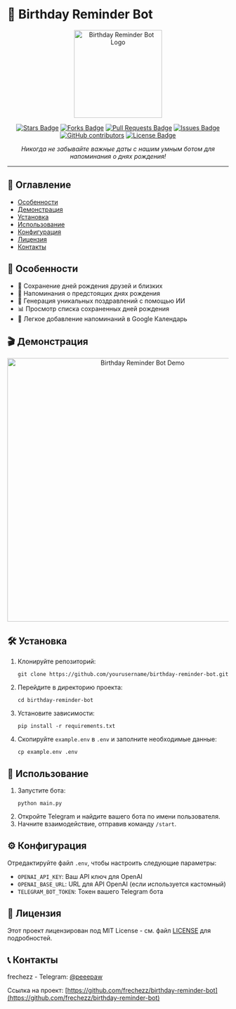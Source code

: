 # 🎂 Birthday Reminder Bot

<p align="center">
  <img src="https://i.postimg.cc/Nf2vrrkQ/realistic-3d-white-gift-box-with-golden-glossy-ribbon-bow-isolated-on-transparent-background-3d-rend.webp" alt="Birthday Reminder Bot Logo" width="200"/>
</p>

<p align="center">
  <a href="https://github.com/frechezz/birthday-reminder-bot/stargazers"><img src="https://img.shields.io/github/stars/frechezz/birthday-reminder-bot" alt="Stars Badge"/></a>
  <a href="https://github.com/frechezz/birthday-reminder-bot/network/members"><img src="https://img.shields.io/github/forks/frechezz/birthday-reminder-bot" alt="Forks Badge"/></a>
  <a href="https://github.com/frechezz/birthday-reminder-bot/pulls"><img src="https://img.shields.io/github/issues-pr/frechezz/birthday-reminder-bot" alt="Pull Requests Badge"/></a>
  <a href="https://github.com/frechezz/birthday-reminder-bot/issues"><img src="https://img.shields.io/github/issues/frechezz/birthday-reminder-bot" alt="Issues Badge"/></a>
  <a href="https://github.com/frechezz/birthday-reminder-bot/graphs/contributors"><img alt="GitHub contributors" src="https://img.shields.io/github/contributors/frechezz/birthday-reminder-bot?color=2b9348"></a>
  <a href="https://github.com/frechezz/birthday-reminder-bot/blob/master/LICENSE"><img src="https://img.shields.io/github/license/frechezz/birthday-reminder-bot?color=2b9348" alt="License Badge"/></a>
</p>

<p align="center">
  <i>Никогда не забывайте важные даты с нашим умным ботом для напоминания о днях рождения!</i>
</p>

<hr>

## 📌 Оглавление

- [Особенности](#-особенности)
- [Демонстрация](#-демонстрация)
- [Установка](#-установка)
- [Использование](#-использование)
- [Конфигурация](#-конфигурация)
- [Лицензия](LICENSE)
- [Контакты](#-контакты)

## 🚀 Особенности

- 📅 Сохранение дней рождения друзей и близких
- 🔔 Напоминания о предстоящих днях рождения
- 🎉 Генерация уникальных поздравлений с помощью ИИ
- 📊 Просмотр списка сохраненных дней рождения
- 🔗 Легкое добавление напоминаний в Google Календарь

## 🎬 Демонстрация

<p align="center">
  <img src="https://i.postimg.cc/Z5z2BsqL/1-BAC167-D-8783-4021-A1-D6-6-BE1928-C7382.png" alt="Birthday Reminder Bot Demo" width="600"/>
</p>

## 🛠 Установка

1. Клонируйте репозиторий:
   ```
   git clone https://github.com/yourusername/birthday-reminder-bot.git
   ```
2. Перейдите в директорию проекта:
   ```
   cd birthday-reminder-bot
   ```
3. Установите зависимости:
   ```
   pip install -r requirements.txt
   ```
4. Скопируйте `example.env` в `.env` и заполните необходимые данные:
   ```
   cp example.env .env
   ```

## 🎈 Использование

1. Запустите бота:
   ```
   python main.py
   ```
2. Откройте Telegram и найдите вашего бота по имени пользователя.
3. Начните взаимодействие, отправив команду `/start`.

## ⚙ Конфигурация

Отредактируйте файл `.env`, чтобы настроить следующие параметры:

- `OPENAI_API_KEY`: Ваш API ключ для OpenAI
- `OPENAI_BASE_URL`: URL для API OpenAI (если используется кастомный)
- `TELEGRAM_BOT_TOKEN`: Токен вашего Telegram бота

## 📄 Лицензия

Этот проект лицензирован под MIT License - см. файл [LICENSE](LICENSE) для подробностей.

## 📞 Контакты

frechezz - Telegram: [@peeepaw](https://t.me/peeepaw)

Ссылка на проект: [https://github.com/frechezz/birthday-reminder-bot](https://github.com/frechezz/birthday-reminder-bot)
